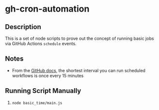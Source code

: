 # gh-cron-automation

## Description
This is a set of node scripts to prove out the concept of running basic jobs via GitHub Actions `schedule` events.

## Notes
* From the [GitHub docs](https://docs.github.com/en/actions/using-workflows/events-that-trigger-workflows#schedule), the shortest interval you can run scheduled workflows is once every 15 minutes

## Running Script Manually
1. `node basic_time/main.js`